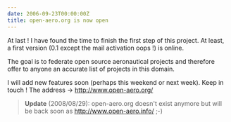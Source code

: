 ```yaml
---
date: 2006-09-23T00:00:00Z
title: open-aero.org is now open
---
```


At last !  I have found the time to finish the first step of this project. At least, a first version (0.1 except the mail activation oops !) is online.

The goal is to federate open source aeronautical projects and therefore offer to anyone an accurate list of projects in this domain.

I will add new features soon (perhaps this weekend or next week).  Keep in touch !  The address -> <http://www.open-aero.org/>

> **Update** (2008/08/29): open-aero.org doesn't exist anymore but will be back soon as <http://www.open-aero.info/> ;-)
